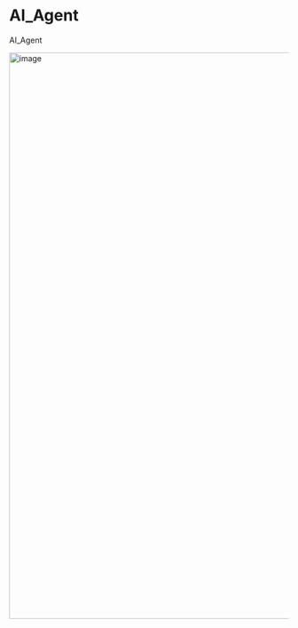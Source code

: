 # AI_Agent
AI_Agent

<img width="1916" height="1020" alt="image" src="https://github.com/user-attachments/assets/a0a44bad-1744-413c-b6da-0362f5e0052a" />
